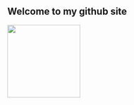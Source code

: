## Welcome to my github site


<a href="https://github-readme-stats.vercel.app/api?username=Farmer-Markus&show_icons=true">
  <img height=165 src="https://github-readme-stats.vercel.app/api?username=TMCsgs&card_width=459&line_height=24&show_icons=true&theme=github_dark_dimmed&bg_color=00000000">
</a>
